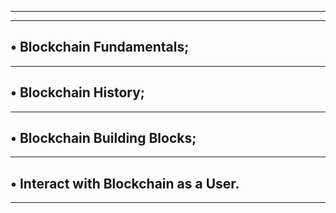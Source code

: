 ---------------------------------------------------------------------------
---------------------------------------------------------------------------
• Blockchain Fundamentals;
---------------------------------------------------------------------------
---------------------------------------------------------------------------
• Blockchain History;
---------------------------------------------------------------------------
---------------------------------------------------------------------------
• Blockchain Building Blocks;
---------------------------------------------------------------------------
---------------------------------------------------------------------------
• Interact with Blockchain as a User.
---------------------------------------------------------------------------
---------------------------------------------------------------------------
